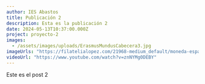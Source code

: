 ```yaml
---
author: IES Abastos
title: Publicación 2
description: Esta es la publicación 2
date: 2024-05-13T10:37:00.000Z
project: proyecto-2
images:
  - /assets/images/uploads/ErasmusMundusCabecera3.jpg
imageUrls: "https://filatelialopez.com/21968-medium_default/moneda-espana-2-euros-2022-erasmus.jpg"
videoUrl: "https://www.youtube.com/watch?v=znNYMg0DEBY"
---
```

Este es el post 2
